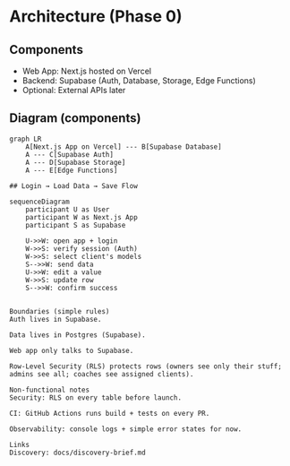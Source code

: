 # Architecture (Phase 0)

## Components
- Web App: Next.js hosted on Vercel  
- Backend: Supabase (Auth, Database, Storage, Edge Functions)  
- Optional: External APIs later  

## Diagram (components)
```mermaid
graph LR
    A[Next.js App on Vercel] --- B[Supabase Database]
    A --- C[Supabase Auth]
    A --- D[Supabase Storage]
    A --- E[Edge Functions]

## Login → Load Data → Save Flow

sequenceDiagram
    participant U as User
    participant W as Next.js App
    participant S as Supabase

    U->>W: open app + login
    W->>S: verify session (Auth)
    W->>S: select client's models
    S-->>W: send data
    U->>W: edit a value
    W->>S: update row
    S-->>W: confirm success


Boundaries (simple rules)
Auth lives in Supabase.

Data lives in Postgres (Supabase).

Web app only talks to Supabase.

Row-Level Security (RLS) protects rows (owners see only their stuff; admins see all; coaches see assigned clients).

Non-functional notes
Security: RLS on every table before launch.

CI: GitHub Actions runs build + tests on every PR.

Observability: console logs + simple error states for now.

Links
Discovery: docs/discovery-brief.md
